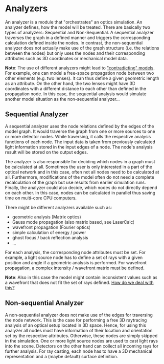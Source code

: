 # Analyzers

An analyzer is a module that "orchestrates" an optics simulation. An analyzer defines, how the model will be treated. There are basically two types of analyzers: Sequential and Non-Sequential. A sequential analyzer traverses the graph in a defined manner and triggers the corresponding calculation defined inside the nodes. In contrast, the non-sequential analyzer does not actually make use of the graph structure (i.e. the relations between the nodes) but only uses the nodes and their corresponding attributes such as 3D coordinates or mechanical model data.

**Note**: The use of different analyzers might lead to ["contradicting" models](https://git.gsi.de/phelix/rust/opossum/-/issues/9). For example, one can model a free-space propagation node between two other elements (e.g. two lenses). It can thus define a given geometric length as an attribute. On the other hand, the two lenses might have 3D coordinates with a different distance to each other than defined in the propagation node. In this case, the sequential analysis would simulate another model situation as the non-sequential analyzer... 

## Sequential Analyzer

A sequential analyzer uses the node relations defined by the edges of the model graph. It would traverse the graph from one or more sources to one or more detector nodes. While traversing, it calls the respective analysis functions of each node. The input data is taken from previously calculated light information stored in the input edges of a node. The node's analysis result will be stored on the output edges.

The analyzer is also responsible for deciding which nodes in a graph must be calculated at all. Sometimes the user is only interested in a part of the optical network and in this case, often not all nodes need to be calculated at all. Furthermore, modifications of the model often do not need a complete recalculation of the graph but use results from earlier simulation runs. Finally, the analyzer could also decide, which nodes do not directly depend on each other. In this case, nodes can be calculated in parallel thus saving time on multi-core CPU computers.

There might be different analyzers available such as:

  - geometric analysis (Matrix optics)
  - Gauss mode propagation (also matrix based, see LaserCalc)
  - wavefront propagation (Fourier optics)
  - simple calculation of energy / power
  - ghost focus / back reflection analysis
  - ... 

For each analysis, the corresponding node attributes must be set. For example, a light source node has to define a set of rays with a given position and angle if a geometric analysis is performed. For wavefront propagation, a complex intensity / wavefront matrix must be defined. 

**Note**: Also in this case the model might contain inconsistent values such as a wavefront that does not fit the set of rays defined. [How do we deal with this?](https://git.gsi.de/phelix/rust/opossum/-/issues/9)

## Non-sequential Analyzer

A non-sequential analyzer does not make use of the edges for traversing the node network. This is the case for performing a free 3D raytracing analysis of an optical setup located in 3D space. Hence, for using this analyzer all nodes must have information of their location and orientation set by the respective attributes. Otherwise, these nodes are simply skipped in the simulation. One or more light source nodes are used to cast light rays into the scene. Detectors on the other hand can collect all incoming rays for further analysis. For ray casting, each node has to have a 3D mechanical representation and a (maybe default) surface definition.
